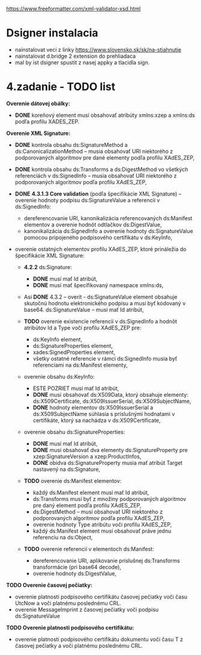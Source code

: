 https://www.freeformatter.com/xml-validator-xsd.html

# Dsigner instalacia

- nainstalovat veci z linky https://www.slovensko.sk/sk/na-stiahnutie 
- nainstalovat d.bridge 2 extension do prehliadaca
- mal by ist dsigner spustit z nasej appky a tlacidla sign.



# 4.zadanie - TODO list

**Overenie dátovej obálky:**

-   **DONE** koreňový element musí obsahovať atribúty xmlns:xzep a xmlns:ds podľa profilu XADES\_ZEP.

**Overenie XML Signature:**

-   **DONE** kontrola obsahu ds:SignatureMethod a ds:CanonicalizationMethod – musia obsahovať URI niektorého z podporovaných algoritmov pre dané elementy podľa profilu XAdES\_ZEP,
-   **DONE** kontrola obsahu ds:Transforms a ds:DigestMethod vo všetkých referenciách v ds:SignedInfo – musia obsahovať URI niektorého z podporovaných algoritmov podľa profilu XAdES\_ZEP,
-   **DONE**  **4.3.1.3 Core validation** (podľa špecifikácie XML Signature) – overenie hodnoty podpisu ds:SignatureValue a referencií v ds:SignedInfo:

    -   dereferencovanie URI, kanonikalizácia referencovaných ds:Manifest elementov a overenie hodnôt odtlačkov ds:DigestValue,
    -   kanonikalizácia ds:SignedInfo a overenie hodnoty ds:SignatureValue pomocou pripojeného podpisového certifikátu v ds:KeyInfo,

-   overenie ostatných elementov profilu XAdES\_ZEP, ktoré prináležia do špecifikácie XML Signature:

    -   **4.2.2** ds:Signature:
        -   **DONE** musí mať Id atribút,
        -   **DONE** musí mať špecifikovaný namespace xmlns:ds,
    -    Asi **DONE** 4.3.2 – overit - ds:SignatureValue element obsahuje skutočnú hodnotu elektronického podpisu a musí byť kódovaný v base64. ds:SignatureValue – musí mať Id atribút,
    -   **TODO** overenie existencie referencií v ds:SignedInfo a hodnôt atribútov Id a Type voči profilu XAdES\_ZEP pre:

        -   ds:KeyInfo element,
        -   ds:SignatureProperties element,
        -   xades:SignedProperties element,
        -   všetky ostatné referencie v rámci ds:SignedInfo musia byť referenciami na ds:Manifest elementy,

    -   overenie obsahu ds:KeyInfo:

        -   ESTE POZRIET musí mať Id atribút,
        -   **DONE** musí obsahovať ds:X509Data, ktorý obsahuje elementy: ds:X509Certificate, ds:X509IssuerSerial, ds:X509SubjectName,
        -   **DONE** hodnoty elementov ds:X509IssuerSerial a ds:X509SubjectName súhlasia s príslušnými hodnatami v certifikáte, ktorý sa nachádza v ds:X509Certificate,

    -   overenie obsahu ds:SignatureProperties:

        -   **DONE** musí mať Id atribút,
        -   **DONE** musí obsahovať dva elementy ds:SignatureProperty pre xzep:SignatureVersion a xzep:ProductInfos,
        -   **DONE** obidva ds:SignatureProperty musia mať atribút Target nastavený na ds:Signature,

    -   **TODO** overenie ds:Manifest elementov:

        -   každý ds:Manifest element musí mať Id atribút,
        -   ds:Transforms musí byť z množiny podporovaných algoritmov pre daný element podľa profilu XAdES\_ZEP,
        -   ds:DigestMethod – musí obsahovať URI niektorého z podporovaných algoritmov podľa profilu XAdES\_ZEP,
        -   overenie hodnoty Type atribútu voči profilu XAdES\_ZEP,
        -   každý ds:Manifest element musí obsahovať práve jednu referenciu na ds:Object,

    -   **TODO** overenie referencií v elementoch ds:Manifest:

        -   dereferencovanie URI, aplikovanie príslušnej ds:Transforms transformácie (pri base64 decode),
        -   overenie hodnoty ds:DigestValue,

**TODO Overenie časovej pečiatky:**
-   overenie platnosti podpisového certifikátu časovej pečiatky voči času UtcNow a voči platnému poslednému CRL.
-   overenie MessageImprint z časovej pečiatky voči podpisu ds:SignatureValue

**TODO Overenie platnosti podpisového certifikátu:**
-   overenie platnosti podpisového certifikátu dokumentu voči času T z časovej pečiatky a voči platnému poslednému CRL.

